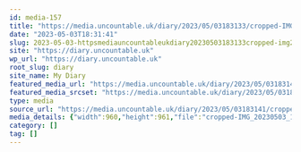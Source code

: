```yaml
---
id: media-157
title: "https://media.uncountable.uk/diary/2023/05/03183133/cropped-IMG_20230503_191708_589-1.jpg"
date: "2023-05-03T18:31:41"
slug: 2023-05-03-httpsmediauncountableukdiary20230503183133cropped-img20230503191708589-1jpg
site: "https://diary.uncountable.uk"
wp_url: "https://diary.uncountable.uk"
root_slug: diary
site_name: My Diary
featured_media_url: "https://media.uncountable.uk/diary/2023/05/03183141/cropped-IMG_20230503_191708_589-1.jpg"
featured_media_srcset: "https://media.uncountable.uk/diary/2023/05/03183141/cropped-IMG_20230503_191708_589-1-300x300.jpg 300w, https://media.uncountable.uk/diary/2023/05/03183141/cropped-IMG_20230503_191708_589-1-150x150.jpg 150w, https://media.uncountable.uk/diary/2023/05/03183141/cropped-IMG_20230503_191708_589-1.jpg 960w"
type: media
source_url: "https://media.uncountable.uk/diary/2023/05/03183141/cropped-IMG_20230503_191708_589-1.jpg"
media_details: {"width":960,"height":961,"file":"cropped-IMG_20230503_191708_589-1.jpg","filesize":206061,"sizes":{"medium":{"file":"cropped-IMG_20230503_191708_589-1-300x300.jpg","width":300,"height":300,"filesize":26811,"mime_type":"image/jpeg","source_url":"https://media.uncountable.uk/diary/2023/05/03183141/cropped-IMG_20230503_191708_589-1-300x300.jpg"},"thumbnail":{"file":"cropped-IMG_20230503_191708_589-1-150x150.jpg","width":150,"height":150,"filesize":7671,"mime_type":"image/jpeg","source_url":"https://media.uncountable.uk/diary/2023/05/03183141/cropped-IMG_20230503_191708_589-1-150x150.jpg"},"full":{"file":"cropped-IMG_20230503_191708_589-1.jpg","width":960,"height":961,"mime_type":"image/jpeg","source_url":"https://media.uncountable.uk/diary/2023/05/03183141/cropped-IMG_20230503_191708_589-1.jpg"}},"image_meta":{"aperture":"0","credit":"","camera":"","caption":"","created_timestamp":"0","copyright":"","focal_length":"0","iso":"0","shutter_speed":"0","title":"","orientation":"0","keywords":[]}}
category: []
tag: []
---
```


